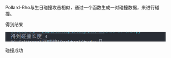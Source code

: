 Pollard-Rho与生日碰撞攻击相似，通过一个函数生成一对碰撞数据，来进行碰撞。

得到结果

![](https://github.com/Silver-Glacier/cryptology/blob/main/Pollard-Rho/png1.png)

碰撞成功
